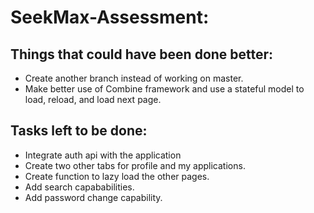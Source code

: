 # SeekMax-Assessment:

## Things that could have been done better:
- Create another branch instead of working on master.
- Make better use of Combine framework and use a stateful model to load, reload, and load next page.

## Tasks left to be done:
- Integrate auth api with the application
- Create two other tabs for profile and my applications.
- Create function to lazy load the other pages.
- Add search capababilities.
- Add password change capability.
